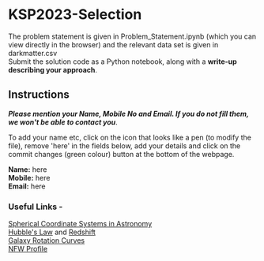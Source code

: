 # KSP2023-Selection

The problem statement is given in Problem_Statement.ipynb (which you can view directly in the browser) and the relevant data set is given in darkmatter.csv <br>
Submit the solution code as a Python notebook, along with a **write-up describing your approach**.

## Instructions
***Please mention your Name, Mobile No and Email. If you do not fill them, we won't be able to contact you***. 

To add your name etc, click on the icon that looks like a pen (to modify the file), remove 'here' in the fields below, add your details and click on the commit changes (green colour) button at the bottom of the webpage.

**Name:** here    <br>
**Mobile:** here  <br>
**Email:**  here  <br>


### Useful Links - 
[Spherical Coordinate Systems in Astronomy](https://en.wikipedia.org/wiki/Equatorial_coordinate_system#Spherical_coordinates)  
[Hubble's Law](https://en.wikipedia.org/wiki/Hubble%27s_law) and [Redshift](https://en.wikipedia.org/wiki/Redshift)  
[Galaxy Rotation Curves](https://en.wikipedia.org/wiki/Galaxy_rotation_curve)  
[NFW Profile](https://en.wikipedia.org/wiki/Navarro%E2%80%93Frenk%E2%80%93White_profile)
